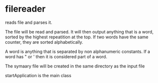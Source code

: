 filereader
==========

reads file and parses it.

The file will be read and parsed. It will then output anything that is a word, sorted by the highest repeatition at the top.
If two words have the same counter, they are sorted alphabetically.

A word is anything that is separated by non alphanumeric constants. If a word has " or ' then it is considered part of a word.

The symaary file will be created in the same directory as the input file


startApplication is the main class
